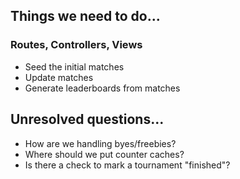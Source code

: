 ## Things we need to do...
### Routes, Controllers, Views
* Seed the initial matches
* Update matches
* Generate leaderboards from matches

## Unresolved questions...
* How are we handling byes/freebies?
* Where should we put counter caches?
* Is there a check to mark a tournament "finished"?
